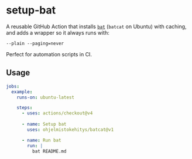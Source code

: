 # setup-bat

A reusable GitHub Action that installs [`bat`](https://github.com/sharkdp/bat) (`batcat` on Ubuntu) with caching, and adds a wrapper so it always runs with:

```
--plain --paging=never
```

Perfect for automation scripts in CI.

## Usage

```yaml
jobs:
  example:
    runs-on: ubuntu-latest

    steps:
      - uses: actions/checkout@v4
      
      - name: Setup bat
        uses: ohjelmistokehitys/batcat@v1

      - name: Run bat
        run: |
          bat README.md
```